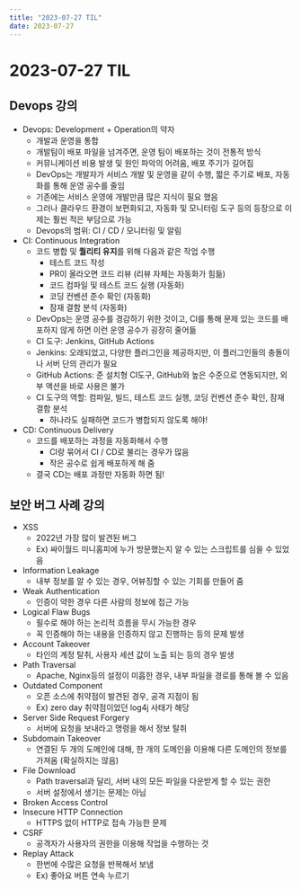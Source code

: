 ```yaml
---
title: "2023-07-27 TIL"
date: 2023-07-27
---
```


# 2023-07-27 TIL

## Devops 강의

- Devops: Development + Operation의 약자
  - 개발과 운영을 통합
  - 개발팀이 배포 파일을 넘겨주면, 운영 팀이 배포하는 것이 전통적 방식
  - 커뮤니케이션 비용 발생 및 원인 파악의 어려움, 배포 주기가 길어짐
  - DevOps는 개발자가 서비스 개발 및 운영을 같이 수행, 짧은 주기로 배포, 자동화를 통해 운영 공수를 줄임
  - 기존에는 서비스 운영에 개발만큼 많은 지식이 필요 했음
  - 그러나 클라우드 환경이 보편화되고, 자동화 및 모니터링 도구 등의 등장으로 이제는 훨씬 적은 부담으로 가능
  - Devops의 범위: CI / CD / 모니터링 및 알림
- CI: Continuous Integration
  - 코드 병합 및 **퀄리티 유지**를 위해 다음과 같은 작업 수행
    - 테스트 코드 작성
    - PR이 올라오면 코드 리뷰 (리뷰 자체는 자동화가 힘듦)
    - 코드 컴파일 및 테스트 코드 실행 (자동화)
    - 코딩 컨벤션 준수 확인 (자동화)
    - 잠재 결함 분석 (자동화)
  - DevOps는 운영 공수를 경감하기 위한 것이고, CI를 통해 문제 있는 코드를 배포하지 않게 하면 이런 운영 공수가 굉장히 줄어듦
  - CI 도구: Jenkins, GitHub Actions
  - Jenkins: 오래되었고, 다양한 플러그인을 제공하지만, 이 플러그인들의 충돌이나 서버 단의 관리가 필요
  - GitHub Actions: 준 설치형 CI도구, GitHub와 높은 수준으로 연동되지만, 외부 액션을 바로 사용은 불가
  - CI 도구의 역할: 컴파일, 빌드, 테스트 코드 실행, 코딩 컨벤션 준수 확인, 잠재 결함 분석
    - 하나라도 실패하면 코드가 병합되지 않도록 해야!
- CD: Continuous Delivery
  - 코드를 배포하는 과정을 자동화해서 수행
    - CI랑 묶어서 CI / CD로 불리는 경우가 많음
    - 작은 공수로 쉽게 배포하게 해 줌
  - 결국 CD는 배포 과정만 자동화 하면 됨!

## 보안 버그 사례 강의

- XSS
  - 2022년 가장 많이 발견된 버그
  - Ex) 싸이월드 미니홈피에 누가 방문했는지 알 수 있는 스크립트를 심을 수 있었음
- Information Leakage
  - 내부 정보를 알 수 있는 경우, 어뷰징할 수 있는 기회를 만들어 줌
- Weak Authentication
  - 인증이 약한 경우 다른 사람의 정보에 접근 가능
- Logical Flaw Bugs
  - 필수로 해야 하는 논리적 흐름을 무시 가능한 경우
  - 꼭 인증해야 하는 내용을 인증하지 않고 진행하는 등의 문제 발생
- Account Takeover
  - 타인의 계정 탈취, 사용자 세션 값이 노출 되는 등의 경우 발생
- Path Traversal
  - Apache, Nginx등의 설정이 미흡한 경우, 내부 파일을 경로를 통해 볼 수 있음
- Outdated Component
  - 오픈 소스에 취약점이 발견된 경우, 공격 지점이 됨
  - Ex) zero day 취약점이었던 log4j 사태가 해당
- Server Side Request Forgery
  - 서버에 요청을 보내라고 명령을 해서 정보 탈취
- Subdomain Takeover
  - 연결된 두 개의 도메인에 대해, 한 개의 도메인을 이용해 다른 도메인의 정보를 가져옴 (확실하지는 않음)
- File Download
  - Path traversal과 달리, 서버 내의 모든 파일을 다운받게 할 수 있는 권한
  - 서버 설정에서 생기는 문제는 아님
- Broken Access Control
- Insecure HTTP Connection
  - HTTPS 없이 HTTP로 접속 가능한 문제
- CSRF
  - 공격자가 사용자의 권한을 이용해 작업을 수행하는 것
- Replay Attack
  - 한번에 수많은 요청을 반복해서 보냄
  - Ex) 좋아요 버튼 연속 누르기
